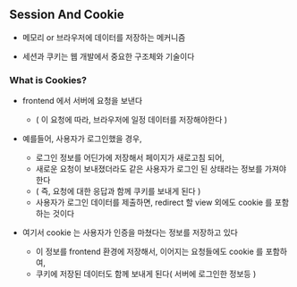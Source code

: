 ## Session And Cookie

- 메모리 or 브라우저에 데이터를 저장하는 메커니즘


- 세션과 쿠키는 웹 개발에서 중요한 구조체와 기술이다


### What is Cookies?

- frontend 에서 서버에 요청을 보낸다
  - ( 이 요청에 따라, 브라우저에 일정 데이터를 저장해야한다 )


- 예를들어, 사용자가 로그인했을 경우, 
  - 로그인 정보를 어딘가에 저장해서 페이지가 새로고침 되어, 
  - 새로운 요청이 보내졌더라도 같은 사용자가 로그인 된 상태라는 정보를 가져야한다
  - ( 즉, 요청에 대한 응답과 함께 쿠키를 보내게 된다 )
  - 사용자가 로그인 데이터를 제출하면, redirect 할 view 외에도 cookie 를 포함하는 것이다


- 여기서 cookie 는 사용자가 인증을 마쳤다는 정보를 저장하고 있다
  - 이 정보를 frontend 환경에 저장해서, 이어지는 요청들에도 cookie 를 포함하여,
  - 쿠키에 저장된 데이터도 함께 보내게 된다( 서버에 로그인한 정보등 )